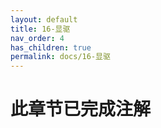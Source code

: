 ```yaml
---
layout: default
title: 16-显驱
nav_order: 4
has_children: true
permalink: docs/16-显驱
---
```


# 此章节已完成注解